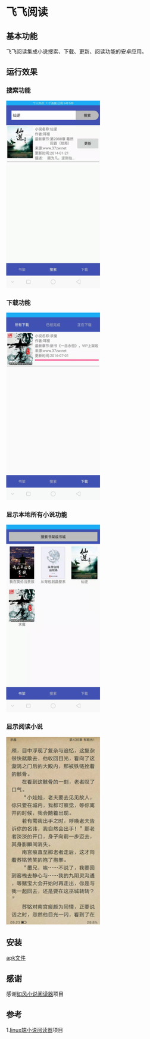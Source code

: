 # 飞飞阅读

##  基本功能

飞飞阅读集成小说搜索、下载、更新、阅读功能的安卓应用。

## 运行效果

### 搜索功能

<p align="left">
<img src="./doc/imgs/search.jpg" width="50%" height="50%" alt="搜索功能" />
</p>


### 下载功能

<p align="left">
<img src="./doc/imgs/download.jpg" width="50%" height="50%" alt="下载某个小说的运行效果" />
</p>


### 显示本地所有小说功能

<p align="left">
<img src="./doc/imgs/novels.jpg" width="50%" height="50%" alt="所有小说" />
</p>

### 显示阅读小说

<p align="left">
<img src="./doc/imgs/view.jpg" width="50%" height="50%" alt="阅读" />
</p>

## 安装
[apk文件](./app/app-release.apk "apk文件")

## 感谢
感谢[如风小说阅读器](https://github.com/PeachBlossom/treader "如风小说")项目

## 参考
1.[linux端小说阅读器](https://github.com/TwoFlyLiu/novel "linux端小说阅读器")项目
